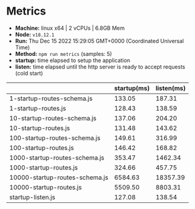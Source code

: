 # Metrics
* __Machine:__ linux x64 | 2 vCPUs | 6.8GB Mem
* __Node:__ `v18.12.1`
* __Run:__ Thu Dec 15 2022 15:29:05 GMT+0000 (Coordinated Universal Time)
* __Method:__ `npm run metrics` (samples: 5)
* __startup:__ time elapsed to setup the application
* __listen:__ time elapsed until the http server is ready to accept requests (cold start)

| | startup(ms) | listen(ms) |
|-| -       | -      |
| 1-startup-routes-schema.js | 133.05 | 187.31 |
| 1-startup-routes.js | 128.43 | 138.59 |
| 10-startup-routes-schema.js | 137.06 | 204.20 |
| 10-startup-routes.js | 131.48 | 143.62 |
| 100-startup-routes-schema.js | 149.61 | 316.99 |
| 100-startup-routes.js | 146.42 | 168.82 |
| 1000-startup-routes-schema.js | 353.47 | 1462.34 |
| 1000-startup-routes.js | 324.66 | 457.75 |
| 10000-startup-routes-schema.js | 6584.63 | 18357.39 |
| 10000-startup-routes.js | 5509.50 | 8803.31 |
| startup-listen.js | 127.08 | 138.54 |
